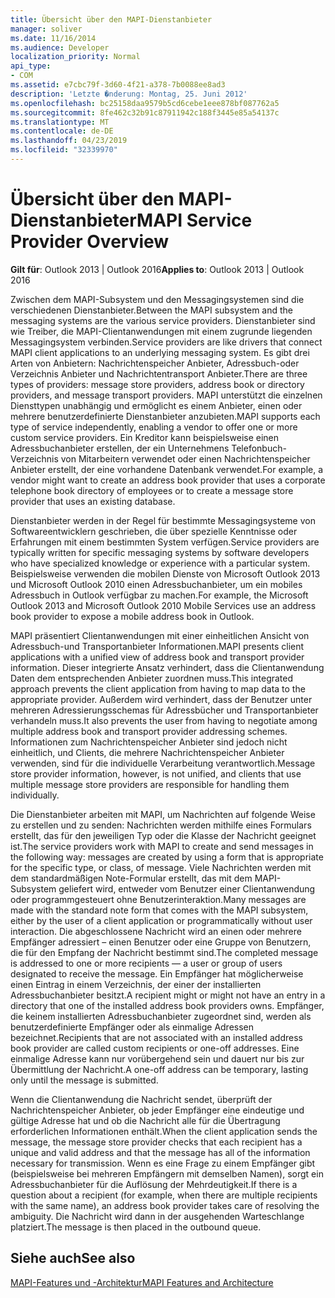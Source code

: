 ```yaml
---
title: Übersicht über den MAPI-Dienstanbieter
manager: soliver
ms.date: 11/16/2014
ms.audience: Developer
localization_priority: Normal
api_type:
- COM
ms.assetid: e7cbc79f-3d60-4f21-a378-7b0088ee8ad3
description: 'Letzte �nderung: Montag, 25. Juni 2012'
ms.openlocfilehash: bc25158daa9579b5cd6cebe1eee878bf087762a5
ms.sourcegitcommit: 8fe462c32b91c87911942c188f3445e85a54137c
ms.translationtype: MT
ms.contentlocale: de-DE
ms.lasthandoff: 04/23/2019
ms.locfileid: "32339970"
---
```

# <a name="mapi-service-provider-overview"></a><span data-ttu-id="3f775-103">Übersicht über den MAPI-Dienstanbieter</span><span class="sxs-lookup"><span data-stu-id="3f775-103">MAPI Service Provider Overview</span></span>

  
  
<span data-ttu-id="3f775-104">**Gilt für**: Outlook 2013 | Outlook 2016</span><span class="sxs-lookup"><span data-stu-id="3f775-104">**Applies to**: Outlook 2013 | Outlook 2016</span></span> 
  
<span data-ttu-id="3f775-105">Zwischen dem MAPI-Subsystem und den Messagingsystemen sind die verschiedenen Dienstanbieter.</span><span class="sxs-lookup"><span data-stu-id="3f775-105">Between the MAPI subsystem and the messaging systems are the various service providers.</span></span> <span data-ttu-id="3f775-106">Dienstanbieter sind wie Treiber, die MAPI-Clientanwendungen mit einem zugrunde liegenden Messagingsystem verbinden.</span><span class="sxs-lookup"><span data-stu-id="3f775-106">Service providers are like drivers that connect MAPI client applications to an underlying messaging system.</span></span> <span data-ttu-id="3f775-107">Es gibt drei Arten von Anbietern: Nachrichtenspeicher Anbieter, Adressbuch-oder Verzeichnis Anbieter und Nachrichtentransport Anbieter.</span><span class="sxs-lookup"><span data-stu-id="3f775-107">There are three types of providers: message store providers, address book or directory providers, and message transport providers.</span></span> <span data-ttu-id="3f775-108">MAPI unterstützt die einzelnen Diensttypen unabhängig und ermöglicht es einem Anbieter, einen oder mehrere benutzerdefinierte Dienstanbieter anzubieten.</span><span class="sxs-lookup"><span data-stu-id="3f775-108">MAPI supports each type of service independently, enabling a vendor to offer one or more custom service providers.</span></span> <span data-ttu-id="3f775-109">Ein Kreditor kann beispielsweise einen Adressbuchanbieter erstellen, der ein Unternehmens Telefonbuch-Verzeichnis von Mitarbeitern verwendet oder einen Nachrichtenspeicher Anbieter erstellt, der eine vorhandene Datenbank verwendet.</span><span class="sxs-lookup"><span data-stu-id="3f775-109">For example, a vendor might want to create an address book provider that uses a corporate telephone book directory of employees or to create a message store provider that uses an existing database.</span></span>
  
<span data-ttu-id="3f775-110">Dienstanbieter werden in der Regel für bestimmte Messagingsysteme von Softwareentwicklern geschrieben, die über spezielle Kenntnisse oder Erfahrungen mit einem bestimmten System verfügen.</span><span class="sxs-lookup"><span data-stu-id="3f775-110">Service providers are typically written for specific messaging systems by software developers who have specialized knowledge or experience with a particular system.</span></span> <span data-ttu-id="3f775-111">Beispielsweise verwenden die mobilen Dienste von Microsoft Outlook 2013 und Microsoft Outlook 2010 einen Adressbuchanbieter, um ein mobiles Adressbuch in Outlook verfügbar zu machen.</span><span class="sxs-lookup"><span data-stu-id="3f775-111">For example, the Microsoft Outlook 2013 and Microsoft Outlook 2010 Mobile Services use an address book provider to expose a mobile address book in Outlook.</span></span> 
  
<span data-ttu-id="3f775-112">MAPI präsentiert Clientanwendungen mit einer einheitlichen Ansicht von Adressbuch-und Transportanbieter Informationen.</span><span class="sxs-lookup"><span data-stu-id="3f775-112">MAPI presents client applications with a unified view of address book and transport provider information.</span></span> <span data-ttu-id="3f775-113">Dieser integrierte Ansatz verhindert, dass die Clientanwendung Daten dem entsprechenden Anbieter zuordnen muss.</span><span class="sxs-lookup"><span data-stu-id="3f775-113">This integrated approach prevents the client application from having to map data to the appropriate provider.</span></span> <span data-ttu-id="3f775-114">Außerdem wird verhindert, dass der Benutzer unter mehreren Adressierungsschemas für Adressbücher und Transportanbieter verhandeln muss.</span><span class="sxs-lookup"><span data-stu-id="3f775-114">It also prevents the user from having to negotiate among multiple address book and transport provider addressing schemes.</span></span> <span data-ttu-id="3f775-115">Informationen zum Nachrichtenspeicher Anbieter sind jedoch nicht einheitlich, und Clients, die mehrere Nachrichtenspeicher Anbieter verwenden, sind für die individuelle Verarbeitung verantwortlich.</span><span class="sxs-lookup"><span data-stu-id="3f775-115">Message store provider information, however, is not unified, and clients that use multiple message store providers are responsible for handling them individually.</span></span>
  
<span data-ttu-id="3f775-116">Die Dienstanbieter arbeiten mit MAPI, um Nachrichten auf folgende Weise zu erstellen und zu senden: Nachrichten werden mithilfe eines Formulars erstellt, das für den jeweiligen Typ oder die Klasse der Nachricht geeignet ist.</span><span class="sxs-lookup"><span data-stu-id="3f775-116">The service providers work with MAPI to create and send messages in the following way: messages are created by using a form that is appropriate for the specific type, or class, of message.</span></span> <span data-ttu-id="3f775-117">Viele Nachrichten werden mit dem standardmäßigen Note-Formular erstellt, das mit dem MAPI-Subsystem geliefert wird, entweder vom Benutzer einer Clientanwendung oder programmgesteuert ohne Benutzerinteraktion.</span><span class="sxs-lookup"><span data-stu-id="3f775-117">Many messages are made with the standard note form that comes with the MAPI subsystem, either by the user of a client application or programmatically without user interaction.</span></span> <span data-ttu-id="3f775-118">Die abgeschlossene Nachricht wird an einen oder mehrere Empfänger adressiert – einen Benutzer oder eine Gruppe von Benutzern, die für den Empfang der Nachricht bestimmt sind.</span><span class="sxs-lookup"><span data-stu-id="3f775-118">The completed message is addressed to one or more recipients — a user or group of users designated to receive the message.</span></span> <span data-ttu-id="3f775-119">Ein Empfänger hat möglicherweise einen Eintrag in einem Verzeichnis, der einer der installierten Adressbuchanbieter besitzt.</span><span class="sxs-lookup"><span data-stu-id="3f775-119">A recipient might or might not have an entry in a directory that one of the installed address book providers owns.</span></span> <span data-ttu-id="3f775-120">Empfänger, die keinem installierten Adressbuchanbieter zugeordnet sind, werden als benutzerdefinierte Empfänger oder als einmalige Adressen bezeichnet.</span><span class="sxs-lookup"><span data-stu-id="3f775-120">Recipients that are not associated with an installed address book provider are called custom recipients or one-off addresses.</span></span> <span data-ttu-id="3f775-121">Eine einmalige Adresse kann nur vorübergehend sein und dauert nur bis zur Übermittlung der Nachricht.</span><span class="sxs-lookup"><span data-stu-id="3f775-121">A one-off address can be temporary, lasting only until the message is submitted.</span></span> 
  
<span data-ttu-id="3f775-122">Wenn die Clientanwendung die Nachricht sendet, überprüft der Nachrichtenspeicher Anbieter, ob jeder Empfänger eine eindeutige und gültige Adresse hat und ob die Nachricht alle für die Übertragung erforderlichen Informationen enthält.</span><span class="sxs-lookup"><span data-stu-id="3f775-122">When the client application sends the message, the message store provider checks that each recipient has a unique and valid address and that the message has all of the information necessary for transmission.</span></span> <span data-ttu-id="3f775-123">Wenn es eine Frage zu einem Empfänger gibt (beispielsweise bei mehreren Empfängern mit demselben Namen), sorgt ein Adressbuchanbieter für die Auflösung der Mehrdeutigkeit.</span><span class="sxs-lookup"><span data-stu-id="3f775-123">If there is a question about a recipient (for example, when there are multiple recipients with the same name), an address book provider takes care of resolving the ambiguity.</span></span> <span data-ttu-id="3f775-124">Die Nachricht wird dann in der ausgehenden Warteschlange platziert.</span><span class="sxs-lookup"><span data-stu-id="3f775-124">The message is then placed in the outbound queue.</span></span> 
  
## <a name="see-also"></a><span data-ttu-id="3f775-125">Siehe auch</span><span class="sxs-lookup"><span data-stu-id="3f775-125">See also</span></span>



[<span data-ttu-id="3f775-126">MAPI-Features und -Architektur</span><span class="sxs-lookup"><span data-stu-id="3f775-126">MAPI Features and Architecture</span></span>](mapi-features-and-architecture.md)


